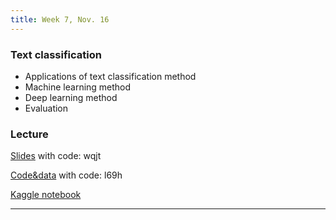 ```yaml
---
title: Week 7, Nov. 16
---
```


### Text classification
- Applications of text classification method
- Machine learning method
- Deep learning method
- Evaluation

### Lecture
[Slides](https://pan.baidu.com/s/1BtFPnpNzy1ZeAYGFVcxLyQ) with code: wqjt

[Code&data](https://pan.baidu.com/s/1gs1NhuwoEwQl9o0SJRQqrQ) with code: l69h

[Kaggle notebook](https://www.kaggle.com/code/spiritwalk/sentiment-analysis)

---
